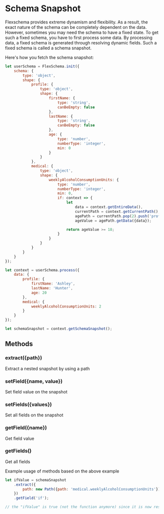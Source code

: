 # Schema Snapshot
Flexschema provides extreme dynamism and flexibility. As a result, the exact nature of the schema can be completely
dependent on the data. However, sometimes you may need the schema to have a fixed state. To get such a fixed schema,
you have to first process some data. By processing data, a fixed schema is generated through resolving dynamic fields.
Such a fixed schema is called a schema snapshot.

Here's how you fetch the schema snapshot:

```js
let userSchema = FlexSchema.init({
	schema: {
		type: 'object',
		shape: {
			profile: {
				type: 'object',
				shape: {
					firstName: {
						type: 'string',
						canBeEmpty: false
					},
					lastName: {
						type: 'string',
						canBeEmpty: false
					},
					age: {
						type: 'number',
						numberType: 'integer',
						min: 0
					}
				}
			},
			medical: {
				type: 'object',
				shape: {
					weeklyAlcoholConsumptionUnits: {
						type: 'number',
						numberType: 'integer',
						min: 0,
						if: context => {
							let
								data = context.getEntireData(),
								currentPath = context.getCurrentPath(),
								agePath = currentPath.pop(2).push('profile.age'),
								ageValue = agePath.getData({data});

							return ageValue >= 18;
						}
					}
				}
			}
		}
	}
});

let context = userSchema.process({
	data: {
		profile: {
			firstName: 'Ashley',
			lastName: 'Hunter',
			age: 20
		},
		medical: {
			weeklyAlcoholConsumptionUnits: 2
		}
	}
});

let schemaSnapshot = context.getSchemaSnapshot();
```

## Methods

### extract({path})
Extract a nested snapshot by using a path

### setField({name, value})
Set field value on the snapshot

### setFields({values})
Set all fields on the snapshot

### getField({name})
Get field value

### getFields()
Get all fields

Example usage of methods based on the above example 
```js
let ifValue = schemaSnapshot
	.extract({
		path: new Path({path: 'medical.weeklyAlcoholConsumptionUnits'})
	})
	.getField('if');

// the "ifValue" is true (not the function anymore) since it is now resolved.
```





